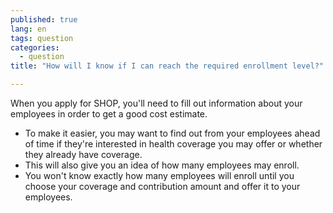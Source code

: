 ```yaml
---
published: true
lang: en
tags: question
categories:
  - question
title: "How will I know if I can reach the required enrollment level?"

---
```


When you apply for SHOP, you'll need to fill out information about your employees in order to get a good cost estimate.  

* To make it easier, you may want to find out from your employees ahead of time if they're interested in health coverage you may offer or whether they already have coverage.  
* This will also give you an idea of how many employees may enroll.  
* You won't know exactly how many employees will enroll until you choose your coverage and contribution amount and offer it to your employees.
